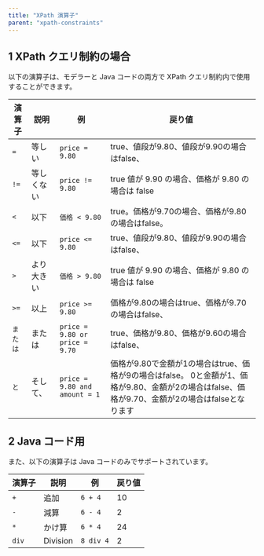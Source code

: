 ```yaml
---
title: "XPath 演算子"
parent: "xpath-constraints"
---
```


## 1 XPath クエリ制約の場合

以下の演算子は、モデラーと Java コードの両方で XPath クエリ制約内で使用することができます。

| 演算子     | 説明    | 例                              | 戻り値                                                                                         |
| ------- | ----- | ------------------------------ | ------------------------------------------------------------------------------------------- |
| `=`     | 等しい   | `price = 9.80`                 | true、値段が9.80、値段が9.90の場合はfalse、                                                              |
| `!=`    | 等しくない | `price != 9.80`                | true 値が 9.90 の場合、価格が 9.80 の場合は false                                                        |
| `<`  | 以下    | `価格 < 9.80`                 | true。価格が9.70の場合、価格が9.80の場合はfalse。                                                           |
| `<=` | 以下    | `price <= 9.80`             | true、値段が9.80、値段が9.90の場合はfalse、                                                              |
| `>`  | より大きい | `価格 > 9.80`                 | true 値が 9.90 の場合、価格が 9.80 の場合は false                                                        |
| `>=` | 以上    | `price >= 9.80`             | 価格が9.80の場合はtrue、価格が9.70の場合はfalse、                                                           |
| `または`   | または   | `price = 9.80 or price = 9.70` | true、価格が9.80、価格が9.60の場合はfalse、                                                              |
| `と`     | そして、  | `price = 9.80 and amount = 1`  | 価格が9.80で金額が1の場合はtrue、価格が9の場合はfalse。 0と金額が1、価格が9.80、金額が2の場合はfalse、価格が9.70、金額が2の場合はfalseとなります |

## 2 Java コード用

また、以下の演算子は Java コードのみでサポートされています。

| 演算子   | 説明       | 例         | 戻り値 |
| ----- | -------- | --------- | --- |
| `+`   | 追加       | `6 + 4`   | 10  |
| `-`   | 減算       | `6 - 4`   | 2   |
| `*`   | かけ算      | `6 * 4`   | 24  |
| `div` | Division | `8 div 4` | 2   |
